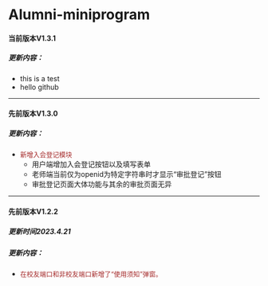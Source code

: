 # Alumni-miniprogram
#### 当前版本V1.3.1
##### 更新内容：
- this is a test
- hello github
---
#### 先前版本V1.3.0
##### 更新内容：
- <font size = 2 color = brown>新增入会登记模块</font>
    - <font size>用户端增加入会登记按钮以及填写表单</font>
    - <font size>老师端当前仅为openid为特定字符串时才显示“审批登记”按钮</font>
    - <font size>审批登记页面大体功能与其余的审批页面无异</font>
---
#### 先前版本V1.2.2
##### 更新时间2023.4.21
##### 更新内容：
- <font size = 2 color = brown>在校友端口和非校友端口新增了“使用须知”弹窗。</font>


